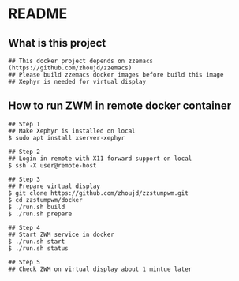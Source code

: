 README
======

## What is this project

    ## This docker project depends on zzemacs (https://github.com/zhoujd/zzemacs)
    ## Please build zzemacs docker images before build this image
    ## Xephyr is needed for virtual display

## How to run ZWM in remote docker container

    ## Step 1
    ## Make Xephyr is installed on local
    $ sudo apt install xserver-xephyr

    ## Step 2
    ## Login in remote with X11 forward support on local
    $ ssh -X user@remote-host

    ## Step 3
    ## Prepare virtual display
    $ git clone https://github.com/zhoujd/zzstumpwm.git
    $ cd zzstumpwm/docker
    $ ./run.sh build
    $ ./run.sh prepare

    ## Step 4
    ## Start ZWM service in docker
    $ ./run.sh start
    $ ./run.sh status

    ## Step 5
    ## Check ZWM on virtual display about 1 mintue later

